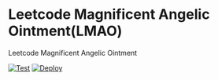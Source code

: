 # Leetcode Magnificent Angelic Ointment(LMAO)
Leetcode Magnificent Angelic Ointment


[![Test](https://github.com/uav-gaming/lmao/actions/workflows/test.yml/badge.svg)](https://github.com/uav-gaming/lmao/actions/workflows/test.yml) [![Deploy](https://github.com/uav-gaming/lmao/actions/workflows/deploy.yml/badge.svg)](https://github.com/uav-gaming/lmao/actions/workflows/deploy.yml)
